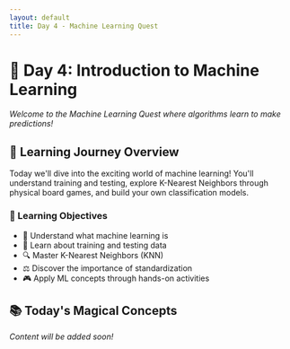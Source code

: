 ```yaml
---
layout: default
title: Day 4 - Machine Learning Quest
---
```


# 🤖 Day 4: Introduction to Machine Learning

*Welcome to the Machine Learning Quest where algorithms learn to make predictions!*

## 🔮 Learning Journey Overview

Today we'll dive into the exciting world of machine learning! You'll understand training and testing, explore K-Nearest Neighbors through physical board games, and build your own classification models.

### 🎯 Learning Objectives
- 🧠 Understand what machine learning is
- 🎯 Learn about training and testing data
- 🔍 Master K-Nearest Neighbors (KNN)
- ⚖️ Discover the importance of standardization
- 🎮 Apply ML concepts through hands-on activities

## 📚 Today's Magical Concepts

*Content will be added soon!*
